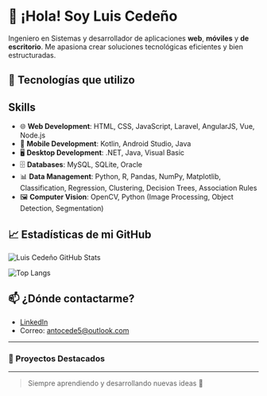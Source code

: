 # 👋 ¡Hola! Soy Luis Cedeño

Ingeniero en Sistemas y desarrollador de aplicaciones **web**, **móviles** y **de escritorio**. Me apasiona crear soluciones tecnológicas eficientes y bien estructuradas.

## 🚀 Tecnologías que utilizo

## Skills

- 🌐 **Web Development**: HTML, CSS, JavaScript, Laravel, AngularJS, Vue, Node.js  
- 📱 **Mobile Development**: Kotlin, Android Studio, Java  
- 🖥️ **Desktop Development**: .NET, Java, Visual Basic  
- 🗄️ **Databases**: MySQL, SQLite, Oracle  
- 📊 **Data Management**: Python, R, Pandas, NumPy, Matplotlib, Classification, Regression, Clustering, Decision Trees, Association Rules  
- 🖼️ **Computer Vision**: OpenCV, Python (Image Processing, Object Detection, Segmentation)  


## 📈 Estadísticas de mi GitHub

![Luis Cedeño GitHub Stats](https://github-readme-stats.vercel.app/api?username=luiscedeno2000&show_icons=true&theme=radical)

![Top Langs](https://github-readme-stats.vercel.app/api/top-langs/?username=luiscedeno2000&layout=compact&theme=radical)

## 📫 ¿Dónde contactarme?

- [LinkedIn](https://www.linkedin.com/in/luiscedeno2000)
- Correo: antocede5@outlook.com

---

### 📌 Proyectos Destacados


---

> Siempre aprendiendo y desarrollando nuevas ideas 🚀


<!--
**luiscedeno2000/luiscedeno2000** is a ✨ _special_ ✨ repository because its `README.md` (this file) appears on your GitHub profile.

Here are some ideas to get you started:

- 🔭 I’m currently working on ...
- 🌱 I’m currently learning ...
- 👯 I’m looking to collaborate on ...
- 🤔 I’m looking for help with ...
- 💬 Ask me about ...
- 📫 How to reach me: ...
- 😄 Pronouns: ...
- ⚡ Fun fact: ...
-->
